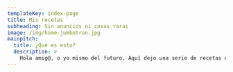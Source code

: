 ```yaml
---
templateKey: index-page
title: Mis recetas
subheading: Sin anuncios ni cosas raras
image: /img/home-jumbotron.jpg
mainpitch:
  title: ¿Qué es esto?
  description: >
    Hola amig@, o yo mismo del futuro. Aquí dejo una serie de recetas que he ido descubriendo y apuntándome en una nota en el móvil a lo largo de los años. Espero que las disfrutes.
---
```

